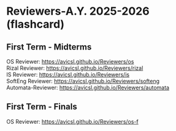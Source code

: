 # Reviewers-A.Y. 2025-2026 (flashcard)

## First Term - Midterms
OS Reviewer: https://avicsl.github.io/Reviewers/os  
Rizal Reviewer: https://avicsl.github.io/Reviewers/rizal  
IS Reviewer: https://avicsl.github.io/Reviewers/is  
SoftEng Reviewer: https://avicsl.github.io/Reviewers/softeng  
Automata-Reviewer:  https://avicsl.github.io/Reviewers/automata  

## First Term - Finals
OS Reviewer: https://avicsl.github.io/Reviewers/os-f

